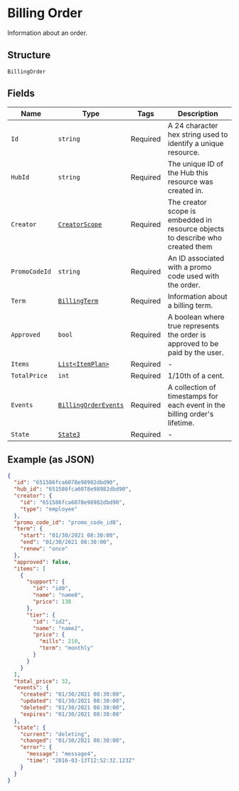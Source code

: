 
# Billing Order

Information about an order.

## Structure

`BillingOrder`

## Fields

| Name | Type | Tags | Description |
|  --- | --- | --- | --- |
| `Id` | `string` | Required | A 24 character hex string used to identify a unique resource. |
| `HubId` | `string` | Required | The unique ID of the Hub this resource was created in. |
| `Creator` | [`CreatorScope`](../../doc/models/creator-scope.md) | Required | The creator scope is embedded in resource objects to describe who created them |
| `PromoCodeId` | `string` | Required | An ID associated with a promo code used with the order. |
| `Term` | [`BillingTerm`](../../doc/models/billing-term.md) | Required | Information about a billing term. |
| `Approved` | `bool` | Required | A boolean where true represents the order is approved to be paid by the user. |
| `Items` | [`List<ItemPlan>`](../../doc/models/item-plan.md) | Required | - |
| `TotalPrice` | `int` | Required | 1/10th of a cent. |
| `Events` | [`BillingOrderEvents`](../../doc/models/billing-order-events.md) | Required | A collection of timestamps for each event in the billing order's lifetime. |
| `State` | [`State3`](../../doc/models/state-3.md) | Required | - |

## Example (as JSON)

```json
{
  "id": "651586fca6078e98982dbd90",
  "hub_id": "651586fca6078e98982dbd90",
  "creator": {
    "id": "651586fca6078e98982dbd90",
    "type": "employee"
  },
  "promo_code_id": "promo_code_id8",
  "term": {
    "start": "01/30/2021 08:30:00",
    "end": "01/30/2021 08:30:00",
    "renew": "once"
  },
  "approved": false,
  "items": [
    {
      "support": {
        "id": "id0",
        "name": "name0",
        "price": 138
      },
      "tier": {
        "id": "id2",
        "name": "name2",
        "price": {
          "mills": 210,
          "term": "monthly"
        }
      }
    }
  ],
  "total_price": 32,
  "events": {
    "created": "01/30/2021 08:30:00",
    "updated": "01/30/2021 08:30:00",
    "deleted": "01/30/2021 08:30:00",
    "expires": "01/30/2021 08:30:00"
  },
  "state": {
    "current": "deleting",
    "changed": "01/30/2021 08:30:00",
    "error": {
      "message": "message4",
      "time": "2016-03-13T12:52:32.123Z"
    }
  }
}
```

